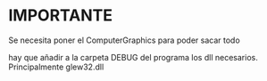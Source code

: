 # IMPORTANTE

Se necesita poner el ComputerGraphics para poder sacar todo

hay que añadir a la carpeta DEBUG del programa los dll necesarios. Principalmente glew32.dll


